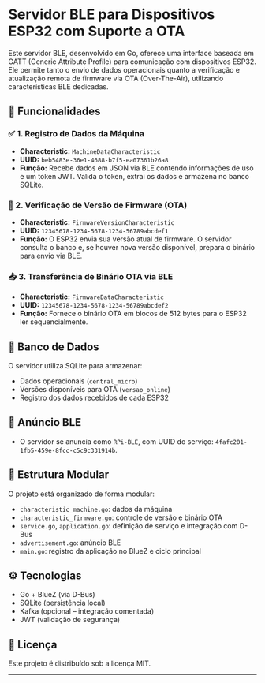 # Servidor BLE para Dispositivos ESP32 com Suporte a OTA

Este servidor BLE, desenvolvido em Go, oferece uma interface baseada em GATT (Generic Attribute Profile) para comunicação com dispositivos ESP32. Ele permite tanto o envio de dados operacionais quanto a verificação e atualização remota de firmware via OTA (Over-The-Air), utilizando características BLE dedicadas.

## 🔧 Funcionalidades

### ✅ 1. Registro de Dados da Máquina
- **Characteristic:** `MachineDataCharacteristic`
- **UUID:** `beb5483e-36e1-4688-b7f5-ea07361b26a8`
- **Função:** Recebe dados em JSON via BLE contendo informações de uso e um token JWT. Valida o token, extrai os dados e armazena no banco SQLite.

### 🔄 2. Verificação de Versão de Firmware (OTA)
- **Characteristic:** `FirmwareVersionCharacteristic`
- **UUID:** `12345678-1234-5678-1234-56789abcdef1`
- **Função:** O ESP32 envia sua versão atual de firmware. O servidor consulta o banco e, se houver nova versão disponível, prepara o binário para envio via BLE.

### 📤 3. Transferência de Binário OTA via BLE
- **Characteristic:** `FirmwareDataCharacteristic`
- **UUID:** `12345678-1234-5678-1234-56789abcdef2`
- **Função:** Fornece o binário OTA em blocos de 512 bytes para o ESP32 ler sequencialmente.

## 💾 Banco de Dados
O servidor utiliza SQLite para armazenar:
- Dados operacionais (`central_micro`)
- Versões disponíveis para OTA (`versao_online`)
- Registro dos dados recebidos de cada ESP32

## 📡 Anúncio BLE
- O servidor se anuncia como `RPi-BLE`, com UUID do serviço: `4fafc201-1fb5-459e-8fcc-c5c9c331914b`.

## 🧱 Estrutura Modular
O projeto está organizado de forma modular:
- `characteristic_machine.go`: dados da máquina
- `characteristic_firmware.go`: controle de versão e binário OTA
- `service.go`, `application.go`: definição de serviço e integração com D-Bus
- `advertisement.go`: anúncio BLE
- `main.go`: registro da aplicação no BlueZ e ciclo principal

## ⚙️ Tecnologias
- Go + BlueZ (via D-Bus)
- SQLite (persistência local)
- Kafka (opcional – integração comentada)
- JWT (validação de segurança)

## 📝 Licença
Este projeto é distribuído sob a licença MIT.

---